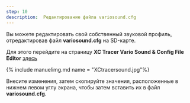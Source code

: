 ```yaml
---
step: 10
description:  Редактирование файла variosound.cfg
---
```


Вы можете редактировать свой собственный звуковой профиль, отредактировав файл **variosound.cfg** на SD-карте.

Для этого перейдите на страницу **XC Tracer Vario Sound & Config File Editor** [здесь](https://www.windeckfalken.de/special/xctracer/handson/main.html)

{% include manuelimg.md name = "XCtracersound.jpg"%}

Внесите изменения, затем скопируйте значения, расположенные в нижнем левом углу экрана, чтобы затем вставить их в файл **variosound.cfg**.

